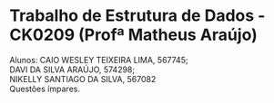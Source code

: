 # Trabalho de Estrutura de Dados - CK0209 (Profª Matheus Araújo)
Alunos: CAIO WESLEY TEIXEIRA LIMA, 567745;<br/>
        DAVI DA SILVA ARAÚJO, 574298;<br/>
        NIKELLY SANTIAGO DA SILVA, 567082<br/>
Questões ímpares.
